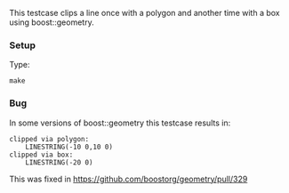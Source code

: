 
This testcase clips a line once with a polygon and another time with a box using boost::geometry.


### Setup

Type:

```
make
```

### Bug

In some versions of boost::geometry this testcase results in:

```
clipped via polygon:
    LINESTRING(-10 0,10 0)
clipped via box:
    LINESTRING(-20 0)
```

This was fixed in https://github.com/boostorg/geometry/pull/329
